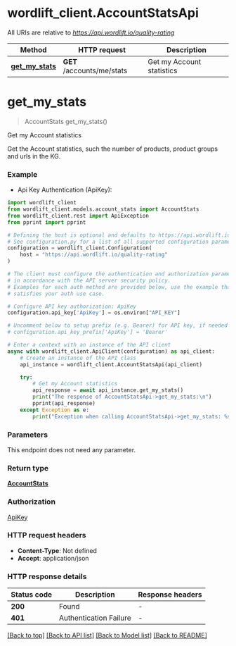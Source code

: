 # wordlift_client.AccountStatsApi

All URIs are relative to *https://api.wordlift.io/quality-rating*

Method | HTTP request | Description
------------- | ------------- | -------------
[**get_my_stats**](AccountStatsApi.md#get_my_stats) | **GET** /accounts/me/stats | Get my Account statistics


# **get_my_stats**
> AccountStats get_my_stats()

Get my Account statistics

Get the Account statistics, such the number of products, product groups and urls in the KG.

### Example

* Api Key Authentication (ApiKey):

```python
import wordlift_client
from wordlift_client.models.account_stats import AccountStats
from wordlift_client.rest import ApiException
from pprint import pprint

# Defining the host is optional and defaults to https://api.wordlift.io/quality-rating
# See configuration.py for a list of all supported configuration parameters.
configuration = wordlift_client.Configuration(
    host = "https://api.wordlift.io/quality-rating"
)

# The client must configure the authentication and authorization parameters
# in accordance with the API server security policy.
# Examples for each auth method are provided below, use the example that
# satisfies your auth use case.

# Configure API key authorization: ApiKey
configuration.api_key['ApiKey'] = os.environ["API_KEY"]

# Uncomment below to setup prefix (e.g. Bearer) for API key, if needed
# configuration.api_key_prefix['ApiKey'] = 'Bearer'

# Enter a context with an instance of the API client
async with wordlift_client.ApiClient(configuration) as api_client:
    # Create an instance of the API class
    api_instance = wordlift_client.AccountStatsApi(api_client)

    try:
        # Get my Account statistics
        api_response = await api_instance.get_my_stats()
        print("The response of AccountStatsApi->get_my_stats:\n")
        pprint(api_response)
    except Exception as e:
        print("Exception when calling AccountStatsApi->get_my_stats: %s\n" % e)
```



### Parameters

This endpoint does not need any parameter.

### Return type

[**AccountStats**](AccountStats.md)

### Authorization

[ApiKey](../README.md#ApiKey)

### HTTP request headers

 - **Content-Type**: Not defined
 - **Accept**: application/json

### HTTP response details

| Status code | Description | Response headers |
|-------------|-------------|------------------|
**200** | Found |  -  |
**401** | Authentication Failure |  -  |

[[Back to top]](#) [[Back to API list]](../README.md#documentation-for-api-endpoints) [[Back to Model list]](../README.md#documentation-for-models) [[Back to README]](../README.md)

